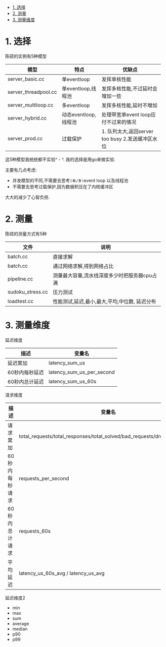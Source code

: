 <!-- TOC -->

- [1. 选择](#1-选择)
- [2. 测量](#2-测量)
- [3. 测量维度](#3-测量维度)

<!-- /TOC -->


<a id="markdown-1-选择" name="1-选择"></a>
# 1. 选择

陈硕的实例有5种模型

模型|特点|优缺点
-|-|-
server_basic.cc|单eventloop|发挥单核性能
server_threadpool.cc|单eventloop,线程池|发挥多核性能,不过延时会增加一些
server_multiloop.cc|多eventloop|发挥多核性能,延时不增加
server_hybrid.cc|动态eventloop,线程池|处理带宽单event loop应付不过来的情况
server_prod.cc|过载保护|1. 队列太大,返回server too busy 2.发送缓冲区水位

这5种模型我统统都不实验^ - ^. 我的选择是用go来做实验.

主要有几点考虑:
* 并发模型的不同,不需要去思考`(单/多)`event loop 以及线程池
* 不需要去思考过载保护,因为数据积压在了内核缓冲区

大大的减少了心智负担.

<a id="markdown-2-测量" name="2-测量"></a>
# 2. 测量


陈硕的测量方式有5种

文件|说明
-|-
batch.cc|直接求解
batch.cc|通过网络求解,得到网络占比
pipeline.cc|测量最大容量,流水线深度多少时把服务器cpu占满
sudoku_stress.cc|压力测试
loadtest.cc|性能测试,延迟,最小,最大,平均,中位数, 延迟分布


<a id="markdown-3-测量维度" name="3-测量维度"></a>
# 3. 测量维度

延迟维度

描述|变量名
-|-
延迟累加|latency_sum_us
60秒内每秒延迟|latency_sum_us_per_second 
60秒内总计延迟|latency_sum_us_60s



请求维度

描述|变量名
-|-
请求累加|total_requests/total_responses/total_solved/bad_requests/dropped_requests
60秒内每秒请求|requests_per_second
60秒内总计请求|requests_60s
平均延迟|latency_us_60s_avg / latency_us_avg


延迟维度2

* min
* max
* sum
* average
* median
* p90
* p99
